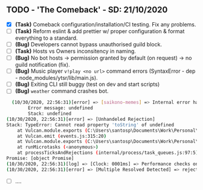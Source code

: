## TODO - 'The Comeback' - SD: 21/10/2020

- [x] **(Task)** Comeback configuration/installation/CI testing. Fix any problems.
- [ ] **(Task)** Reform eslint & add prettier w/ proper configuration & format everything to a standard.
- [ ] **(Bug)** Developers cannot bypass unauthorised guild block.
- [ ] **(Task)** Hosts vs Owners inconsitency in naming.
- [ ] **(Bug)** No bot hosts -> permission granted by default (on request) -> no guild notification (fix).
- [ ] **(Bug)** Music player `v!play <no url>` command errors (SyntaxError - dep - node_modules/ytsr/lib/main.js).
- [ ] **(Bug)** Exiting CLI still buggy (test on dev and start scripts)
- [ ] **(Bug)** `weather` command crashes bot.
```sh
  (10/30/2020, 22:56:31)[error] => [saikono-memes] => Internal error has occured due to an action originating from this channel.
        Error message: undefined
        Stack: undefined
(10/30/2020, 22:56:31)[error] => [Unhandeled Rejection]
Stack: TypeError: Cannot read property 'toString' of undefined
    at Vulcan.module.exports (C:\Users\santosp\Documents\Work\Personal\Vulcan\events\vulcan\channelError.js:30:47)
    at Vulcan.emit (events.js:315:20)
    at Vulcan.module.exports (C:\Users\santosp\Documents\Work\Personal\Vulcan\events\discord\message.js:155:16)
    at runMicrotasks (<anonymous>)
    at processTicksAndRejections (internal/process/task_queues.js:97:5)
Promise: [object Promise]
(10/30/2020, 22:56:31)[log] => [Clock: 0001ms] => Performance checks on 'C:\Users\santosp\Documents\Work\Personal\Vulcan\handlers\messageFormatHandler.js'
(10/30/2020, 22:56:31)[error] => [Multiple Resolved Detected] => reject, [object Promise], Error: This log clock (FormatHandler@1604098591675) already exits.
```
- [ ] ....
